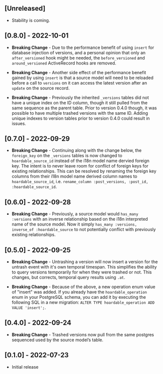 ## [Unreleased]

- Stability is coming.

## [0.8.0] - 2022-10-01

- **Breaking Change** - Due to the performance benefit of using `insert` for database injection of
  versions, and a personal opinion that only an `after_versioned` hook might be needed, the
  `before_versioned` and `around_versioned` ActiveRecord hooks are removed.

- **Breaking Change** - Another side effect of the performance benefit gained by using `insert` is
  that a source model will need to be reloaded before a call to `versions` on it can access the
  latest version after an `update` on the source record.

- **Breaking Change** - Previously the inherited `_versions` tables did not have a unique index on
  the ID column, though it still pulled from the same sequence as the parent table. Prior to version
  0.4.0 though, it was possible to have multiple trashed versions with the same ID. Adding unique
  indexes to version tables prior to version 0.4.0 could result in issues.

## [0.7.0] - 2022-09-29

- **Breaking Change** - Continuing along with the change below, the `foreign_key` on the `_versions`
  tables is now changed to `hoardable_source_id` instead of the i18n model name dervied foreign key.
  The intent is to never leave room for conflict of foreign keys for existing relationships. This
  can be resolved by renaming the foreign key columns from their i18n model name derived column
  names to `hoardable_source_id`, i.e. `rename_column :post_versions, :post_id, :hoardable_source_id`.

## [0.6.0] - 2022-09-28

- **Breaking Change** - Previously, a source model would `has_many :versions` with an inverse
  relationship based on the i18n interpreted name of the source model. Now it simply `has_many
  :versions, inverse_of :hoardable_source` to not potentially conflict with previously existing
  relationships.

## [0.5.0] - 2022-09-25

- **Breaking Change** - Untrashing a version will now insert a version for the untrash event with
  it's own temporal timespan. This simplifies the ability to query versions temporarily for when
  they were trashed or not. This changes, but corrects, temporal query results using `.at`.

- **Breaking Change** - Because of the above, a new operation enum value of "insert" was added. If
  you already have the `hoardable_operation` enum in your PostgreSQL schema, you can add it by
  executing the following SQL in a new migration: `ALTER TYPE hoardable_operation ADD VALUE
  'insert';`.

## [0.4.0] - 2022-09-24

- **Breaking Change** - Trashed versions now pull from the same postgres sequenced used by the
  source model’s table.

## [0.1.0] - 2022-07-23

- Initial release
